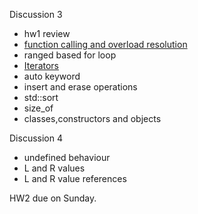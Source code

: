 Discussion 3
- hw1 review
- [function calling and overload resolution](https://github.com/nikunjsanghai/Intermediate_Programming_Cplusplus/blob/main/Week1/Function_overloading.md)
- ranged based for loop 
- [Iterators]()
-  auto keyword
-  insert and erase operations
-  std::sort
- size_of
- classes,constructors and objects 

Discussion 4
- undefined behaviour 
- L and R values
- L and R value references 


HW2 due on Sunday. 
